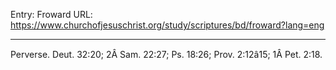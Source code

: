 Entry: Froward
URL: https://www.churchofjesuschrist.org/study/scriptures/bd/froward?lang=eng

---

Perverse. Deut. 32:20; 2Â Sam. 22:27; Ps. 18:26; Prov. 2:12â15; 1Â Pet. 2:18.
